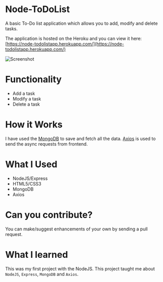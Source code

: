 # Node-ToDoList
A basic To-Do list application which allows you to add, modify and delete tasks.

The application is hosted on the Heroku and you can view it here: [https://node-todolistapp.herokuapp.com/](https://node-todolistapp.herokuapp.com/)

![Screenshot](https://i.imgur.com/O6YfYmx.png)

# Functionality
* Add a task
* Modify a task
* Delete a task

# How it Works
I have used the [MongoDB](https://www.mongodb.com/) to save and fetch all the data. [Axios](https://github.com/axios/axios) is used to send the async requests from frontend.

# What I Used
* NodeJS/Express
* HTML5/CSS3
* MongoDB
* Axios

# Can you contribute?
You can make/suggest enhancements of your own by sending a pull request.

# What I learned
This was my first project with the NodeJS. This project taught me about `NodeJS`, `Express`, `MongoDB` and `Axios`.